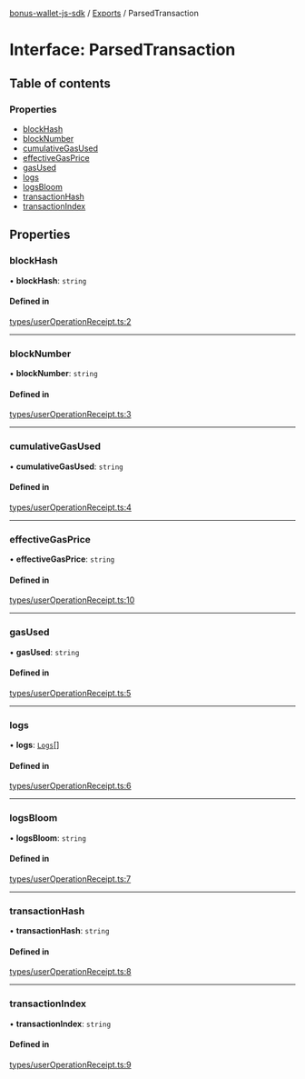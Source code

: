 [bonus-wallet-js-sdk](../README.md) / [Exports](../modules.md) / ParsedTransaction

# Interface: ParsedTransaction

## Table of contents

### Properties

- [blockHash](ParsedTransaction.md#blockhash)
- [blockNumber](ParsedTransaction.md#blocknumber)
- [cumulativeGasUsed](ParsedTransaction.md#cumulativegasused)
- [effectiveGasPrice](ParsedTransaction.md#effectivegasprice)
- [gasUsed](ParsedTransaction.md#gasused)
- [logs](ParsedTransaction.md#logs)
- [logsBloom](ParsedTransaction.md#logsbloom)
- [transactionHash](ParsedTransaction.md#transactionhash)
- [transactionIndex](ParsedTransaction.md#transactionindex)

## Properties

### blockHash

• **blockHash**: `string`

#### Defined in

[types/userOperationReceipt.ts:2](https://github.com/study-core/bonus-wallet-js-sdk/blob/1ac8967/src/types/userOperationReceipt.ts#L2)

___

### blockNumber

• **blockNumber**: `string`

#### Defined in

[types/userOperationReceipt.ts:3](https://github.com/study-core/bonus-wallet-js-sdk/blob/1ac8967/src/types/userOperationReceipt.ts#L3)

___

### cumulativeGasUsed

• **cumulativeGasUsed**: `string`

#### Defined in

[types/userOperationReceipt.ts:4](https://github.com/study-core/bonus-wallet-js-sdk/blob/1ac8967/src/types/userOperationReceipt.ts#L4)

___

### effectiveGasPrice

• **effectiveGasPrice**: `string`

#### Defined in

[types/userOperationReceipt.ts:10](https://github.com/study-core/bonus-wallet-js-sdk/blob/1ac8967/src/types/userOperationReceipt.ts#L10)

___

### gasUsed

• **gasUsed**: `string`

#### Defined in

[types/userOperationReceipt.ts:5](https://github.com/study-core/bonus-wallet-js-sdk/blob/1ac8967/src/types/userOperationReceipt.ts#L5)

___

### logs

• **logs**: [`Logs`](Logs.md)[]

#### Defined in

[types/userOperationReceipt.ts:6](https://github.com/study-core/bonus-wallet-js-sdk/blob/1ac8967/src/types/userOperationReceipt.ts#L6)

___

### logsBloom

• **logsBloom**: `string`

#### Defined in

[types/userOperationReceipt.ts:7](https://github.com/study-core/bonus-wallet-js-sdk/blob/1ac8967/src/types/userOperationReceipt.ts#L7)

___

### transactionHash

• **transactionHash**: `string`

#### Defined in

[types/userOperationReceipt.ts:8](https://github.com/study-core/bonus-wallet-js-sdk/blob/1ac8967/src/types/userOperationReceipt.ts#L8)

___

### transactionIndex

• **transactionIndex**: `string`

#### Defined in

[types/userOperationReceipt.ts:9](https://github.com/study-core/bonus-wallet-js-sdk/blob/1ac8967/src/types/userOperationReceipt.ts#L9)
